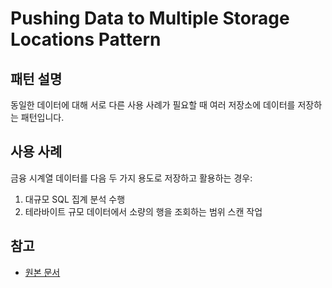 # Pushing Data to Multiple Storage Locations Pattern

## 패턴 설명

동일한 데이터에 대해 서로 다른 사용 사례가 필요할 때 여러 저장소에 데이터를 저장하는 패턴입니다.

## 사용 사례

금융 시계열 데이터를 다음 두 가지 용도로 저장하고 활용하는 경우:

1. 대규모 SQL 집계 분석 수행
2. 테라바이트 규모 데이터에서 소량의 행을 조회하는 범위 스캔 작업

## 참고

- [원본 문서](https://cloud.google.com/blog/products/data-analytics/guide-to-common-cloud-dataflow-use-case-patterns-part-1)